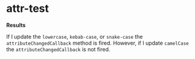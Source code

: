 # attr-test

**Results**

If I update the `lowercase`, `kebab-case`, or `snake-case` the `attributeChangedCallback` method is fired. However, if I update `camelCase` the `attributeChangedCallback` is not fired.

